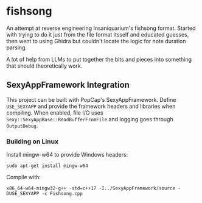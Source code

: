 # fishsong
An attempt at reverse engineering Insaniquarium's fishsong format. Started with trying to do it just from the file format itsself and educated guesses, then went to using Ghidra but couldn't locate the logic for note duration parsing. 

A lot of help from LLMs to put together the bits and pieces into something that should theoretically work.

## SexyAppFramework Integration

This project can be built with PopCap's SexyAppFramework. Define `USE_SEXYAPP`
and provide the framework headers and libraries when compiling. When enabled,
file I/O uses `Sexy::SexyAppBase::ReadBufferFromFile` and logging goes through
`OutputDebug`.

### Building on Linux
Install mingw-w64 to provide Windows headers:

    sudo apt-get install mingw-w64

Compile with:

    x86_64-w64-mingw32-g++ -std=c++17 -I../SexyAppFramework/source -DUSE_SEXYAPP -c Fishsong.cpp

